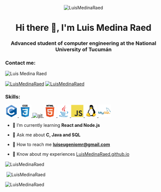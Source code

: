 <p align="center"><img src="https://img.freepik.com/foto-gratis/programador-computadoras-usando-computadora-portatil_53876-96073.jpg?size=626&ext=jpg&ga=GA1.2.529977817.1666396012&semt=sph" alt="LuisMedinaRaed" /> </p>

<h1 align="center">Hi there 👋, I'm Luis Medina Raed</h1>
<h3 align="center">Advanced student of computer engineering at the National University of Tucumán</h3>

### Contact me:

<p align="left"> <img src="https://komarev.com/ghpvc/?username=LuisMedinaRaed&label=Profile%20views&color=0e75b6&style=flat" alt="Luis Medina Raed" /> </p>

<p align="left">
<a href="https://www.linkedin.com/in/luismedinaraed" target="blank"><img align="center" src="https://raw.githubusercontent.com/rahuldkjain/github-profile-readme-generator/master/src/images/icons/Social/linked-in-alt.svg" alt="LuisMedinaRaed" height="30" width="40" /></a> <a href="https://www.instagram.com/luis_medina02/" target="blank"><img align="center" src="https://raw.githubusercontent.com/rahuldkjain/github-profile-readme-generator/master/src/images/icons/Social/instagram.svg" alt="LuisMedinaRaed" height="30" width="40" /></a>
</p>

<h3 align="left">Skills:</h3>
<p align="left"> 
  <a href="https://www.cprogramming.com/" target="_blank" rel="noreferrer"> <img src="https://raw.githubusercontent.com/devicons/devicon/master/icons/c/c-original.svg" alt="c" width="40" height="40"/> </a> 
  <a href="https://www.w3schools.com/css/" target="_blank" rel="noreferrer"> <img src="https://raw.githubusercontent.com/devicons/devicon/master/icons/css3/css3-original-wordmark.svg" alt="css3" width="40" height="40"/> </a> 
  <a href="https://git-scm.com/" target="_blank" rel="noreferrer"> <img src="https://www.vectorlogo.zone/logos/git-scm/git-scm-icon.svg" alt="git" width="40" height="40"/> 
  </a> <a href="https://www.w3.org/html/" target="_blank" rel="noreferrer"> <img src="https://raw.githubusercontent.com/devicons/devicon/master/icons/html5/html5-original-wordmark.svg" alt="html5" width="40" height="40"/> </a> 
  <a href="https://www.java.com" target="_blank" rel="noreferrer"> <img src="https://raw.githubusercontent.com/devicons/devicon/master/icons/java/java-original.svg" alt="java" width="40" height="40"/> </a> 
  <a href="https://developer.mozilla.org/en-US/docs/Web/JavaScript" target="_blank" rel="noreferrer"> <img src="https://raw.githubusercontent.com/devicons/devicon/master/icons/javascript/javascript-original.svg" alt="javascript" width="40" height="40"/> </a> 
  <a href="https://www.linux.org/" target="_blank" rel="noreferrer"> <img src="https://raw.githubusercontent.com/devicons/devicon/master/icons/linux/linux-original.svg" alt="linux" width="40" height="40"/> </a> 
  <a href="https://www.mysql.com/" target="_blank" rel="noreferrer"> <img src="https://raw.githubusercontent.com/devicons/devicon/master/icons/mysql/mysql-original-wordmark.svg" alt="mysql" width="40" height="40"/> </a> 
</p>

- :hammer: I’m currently learning **React and Node.js**

- :speech_balloon: Ask me about **C, Java and SQL**

- :e-mail: How to reach me **luiseugeniomr@gmail.com**

- :construction_worker: Know about my experiences [LuisMedinaRaed.github.io](https://www.LuisMedinaRaed.github.io)

<p><img align="center" src="https://github-readme-stats.vercel.app/api/top-langs?username=LuisMedinaRaed&show_icons=true&locale=en&layout=compact" alt="LuisMedinaRaed" /></p>

<p>&nbsp;<img align="center" src="https://github-readme-stats.vercel.app/api?username=LuisMedinaRaed&show_icons=true&locale=en" alt="LuisMedinaRaed" /></p>

<p><img align="center" src="https://github-readme-streak-stats.herokuapp.com/?user=LuisMedinaRaed&" alt="LuisMedinaRaed" /></p>